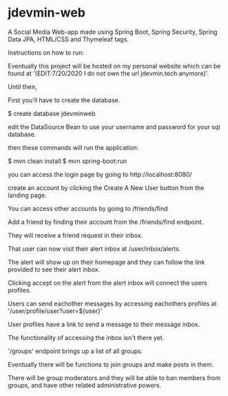# jdevmin-web

A Social Media Web-app made using Spring Boot, Spring Security, Spring Data JPA, HTML/CSS and Thymeleaf tags.


Instructions on how to run:

Eventually this project will be hosted on my personal website which can be found at '(EDIT:7/20/2020 I do not own the url jdevmin.tech anymore)'.

Until then, 

First you'll have to create the database.

$ create database jdevminweb

edit the DataSource Bean to use your username and password for your sql database.

then these commands will run the application:

$ mvn clean install
$ mvn spring-boot:run

you can access the login page by going to http://localhost:8080/

create an account by clicking the Create A New User button from the landing page.

You can access other accounts by going to /friends/find

Add a friend by finding their account from the /friends/find endpoint.

They will receive a friend request in their inbox.

That user can now visit their alert inbox at /user/inbox/alerts.

The alert will show up on their homepage and they can follow the link provided to see their alert inbox.

Clicking accept on the alert from the alert inbox will connect the users profiles.

Users can send eachother messages by accessing eachothers profiles at '/user/profile/user?user=${user}'

User profiles have a link to send a message to their message inbox.

The functionality of accessing the inbox isn't there yet.

'/groups' endpoint brings up a list of all groups.

Eventually there will be functions to join groups and make posts in them.

There will be group moderators and they will be able to ban members from groups, and have other related administrative powers.
